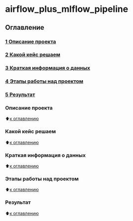 # airflow_plus_mlflow_pipeline


## Оглавление
### [1 Описание проекта](https://github.com/PismarovMikhail/airflow_plus_mlflow_pipeline/edit/main/README.md)
### [2 Какой кейс решаем](https://github.com/PismarovMikhail/airflow_plus_mlflow_pipeline/edit/main/README.md)
### [3 Краткая информация о данных](https://github.com/PismarovMikhail/airflow_plus_mlflow_pipeline/edit/main/README.md)
### [4 Этапы работы над проектом](https://github.com/PismarovMikhail/airflow_plus_mlflow_pipeline/edit/main/README.md)
### [5 Результат](https://github.com/PismarovMikhail/airflow_plus_mlflow_pipeline/edit/main/README.md)

### Описание проекта

:arrow_up:[к оглавлению](https://github.com/PismarovMikhail/airflow_plus_mlflow_pipeline/tree/main/README.md#Оглавление)

### Какой кейс решаем

:arrow_up:[к оглавлению](https://github.com/PismarovMikhail/airflow_plus_mlflow_pipeline/tree/main/README.md#Оглавление)

### Краткая информация о данных

:arrow_up:[к оглавлению](https://github.com/PismarovMikhail/airflow_plus_mlflow_pipeline/tree/main/README.md#Оглавление)

### Этапы работы над проектом

:arrow_up:[к оглавлению](https://github.com/PismarovMikhail/airflow_plus_mlflow_pipeline/tree/main/README.md#Оглавление)

### Результат

:arrow_up:[к оглавлению](https://github.com/PismarovMikhail/airflow_plus_mlflow_pipeline/tree/main/README.md#Оглавление)
